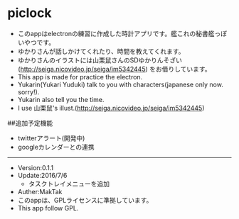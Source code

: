 # piclock
* このappはelectronの練習に作成した時計アプリです。艦これの秘書艦っぽいやつです。
* ゆかりさんが話しかけてくれたり、時間を教えてくれます。
* ゆかりさんのイラストには山栗鼠さんのSDゆかりんそざい(http://seiga.nicovideo.jp/seiga/im5342445) をお借りしています。
* This app is made for practice the electron.
* Yukarin(Yukari Yuduki) talk to you with characters(japanese only now. sorry!).
* Yukarin also tell you the time.
* I use 山栗鼠's illust.(http://seiga.nicovideo.jp/seiga/im5342445)

##追加予定機能
* twitterアラート(開発中)
* googleカレンダーとの連携

---

* Version:0.1.1  
* Update:2016/7/6  
  - タスクトレイメニューを追加
* Auther:MakTak  
* このappは、GPLライセンスに準拠しています。  
* This app follow GPL.  
